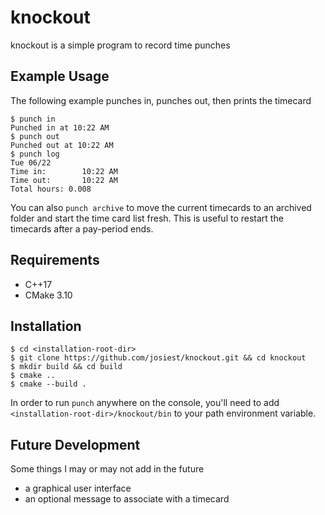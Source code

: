 # knockout

knockout is a simple program to record time punches

## Example Usage

The following example punches in, punches out, then prints the timecard

```console
$ punch in
Punched in at 10:22 AM
$ punch out
Punched out at 10:22 AM
$ punch log
Tue 06/22
Time in:        10:22 AM
Time out:       10:22 AM
Total hours: 0.008
```

You can also `punch archive` to move the current timecards to an archived folder
and start the time card list fresh. This is useful to restart the timecards
after a pay-period ends.

## Requirements
- C++17
- CMake 3.10

## Installation

```console
$ cd <installation-root-dir>
$ git clone https://github.com/josiest/knockout.git && cd knockout
$ mkdir build && cd build
$ cmake ..
$ cmake --build .
```

In order to run `punch` anywhere on the console, you'll need to add
`<installation-root-dir>/knockout/bin` to your path environment variable.

## Future Development

Some things I may or may not add in the future

- a graphical user interface
- an optional message to associate with a timecard
